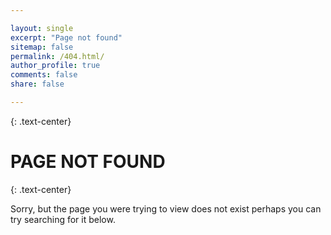 ```yaml
---

layout: single
excerpt: "Page not found"
sitemap: false
permalink: /404.html/
author_profile: true
comments: false
share: false

---
```


{: .text-center}

# PAGE NOT FOUND

{: .text-center}

Sorry, but the page you were trying to view does not exist perhaps you can try searching for it below.

<script type="text/javascript">
  var GOOG_FIXURL_LANG = 'en';
  var GOOG_FIXURL_SITE = '{{ site.url }}'
</script>
<script type="text/javascript"
  src="//linkhelp.clients.google.com/tbproxy/lh/wm/fixurl.js">
</script>
